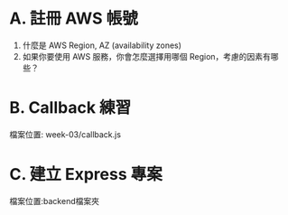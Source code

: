 # A. 註冊 AWS 帳號

1. 什麼是 AWS Region, AZ (availability zones)
2. 如果你要使用 AWS 服務，你會怎麼選擇用哪個 Region，考慮的因素有哪些？

# B. Callback 練習
檔案位置: week-03/callback.js

# C. 建立 Express 專案
檔案位置:backend檔案夾 
